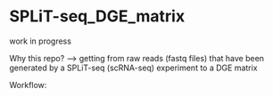 # SPLiT-seq_DGE_matrix
work in progress

Why this repo?
--> getting from raw reads (fastq files) that have been generated by a SPLiT-seq (scRNA-seq) experiment to a DGE matrix

Workflow:
